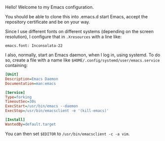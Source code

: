 Hello! Welcome to my Emacs configuration.

You should be able to clone this into .emacs.d start Emacs, accept the
repository certificate and be on your way.

Since I use different fonts on different systems (depending on the
screen resolution), I configure that in `.Xresources` with a line like:
```
emacs.font: Inconsolata-22
```

I also, normally, start an Emacs daemon, when I log in, using
systemd. To do so, create a file with a name like
`$HOME/.config/systemd/user/emacs.service` containing:
```ini
[Unit]
Description=Emacs Daemon
Documentation=man:emacs

[Service]
Type=forking
TimeoutSec=30s
ExecStart=/usr/bin/emacs --daemon
ExecStop=/usr/bin/emacsclient -e '(kill-emacs)'

[Install]
WantedBy=default.target
```

You can then set `$EDITOR` to `/usr/bin/emacsclient -c -a vim`.
